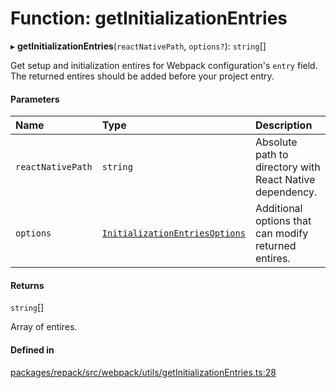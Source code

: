 # Function: getInitializationEntries

▸ **getInitializationEntries**(`reactNativePath`, `options?`): `string`[]

Get setup and initialization entires for Webpack configuration's `entry` field.
The returned entires should be added before your project entry.

#### Parameters

| Name | Type | Description |
| :------ | :------ | :------ |
| `reactNativePath` | `string` | Absolute path to directory with React Native dependency. |
| `options` | [`InitializationEntriesOptions`](../interfaces/InitializationEntriesOptions.md) | Additional options that can modify returned entires. |

#### Returns

`string`[]

Array of entires.

#### Defined in

[packages/repack/src/webpack/utils/getInitializationEntries.ts:28](https://github.com/callstack/repack/blob/a78f6b9/packages/repack/src/webpack/utils/getInitializationEntries.ts#L28)
